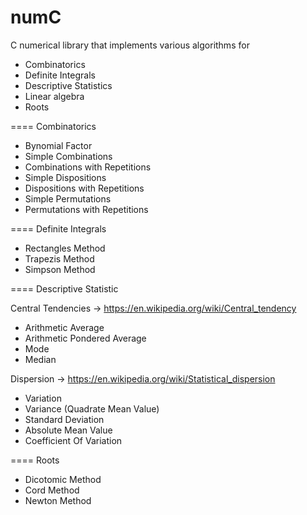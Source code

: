 numC
====

C numerical library that implements various algorithms for 

- Combinatorics 
- Definite Integrals
- Descriptive Statistics
- Linear algebra
- Roots



====
Combinatorics

- Bynomial Factor
- Simple Combinations
- Combinations  with Repetitions
- Simple Dispositions
- Dispositions with Repetitions
- Simple Permutations
- Permutations with Repetitions


====
Definite Integrals

- Rectangles Method
- Trapezis Method
- Simpson Method



====
Descriptive Statistic

Central Tendencies -> https://en.wikipedia.org/wiki/Central_tendency
- Arithmetic Average
- Arithmetic Pondered Average
- Mode
- Median


Dispersion -> https://en.wikipedia.org/wiki/Statistical_dispersion
- Variation
- Variance (Quadrate Mean Value)
- Standard Deviation
- Absolute Mean Value
- Coefficient Of Variation



====
Roots

- Dicotomic Method
- Cord Method
- Newton Method
